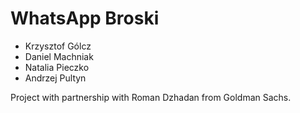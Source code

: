 # WhatsApp Broski

- Krzysztof Gólcz
- Daniel Machniak
- Natalia Pieczko
- Andrzej Pultyn

Project with partnership with Roman Dzhadan from Goldman Sachs.
